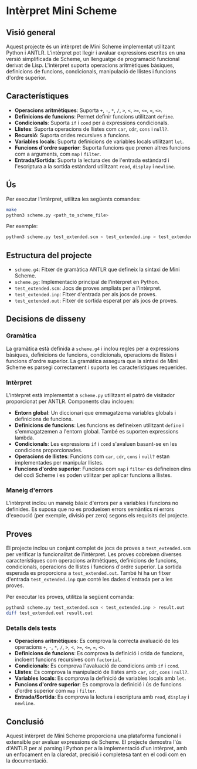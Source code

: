 # Intèrpret Mini Scheme

## Visió general

Aquest projecte és un intèrpret de Mini Scheme implementat utilitzant Python i ANTLR. L'intèrpret pot llegir i avaluar expressions escrites en una versió simplificada de Scheme, un llenguatge de programació funcional derivat de Lisp. L'intèrpret suporta operacions aritmètiques bàsiques, definicions de funcions, condicionals, manipulació de llistes i funcions d'ordre superior.

## Característiques

- **Operacions aritmètiques**: Suporta `+`, `-`, `*`, `/`, `>`, `<`, `>=`, `<=`, `=`, `<>`.
- **Definicions de funcions**: Permet definir funcions utilitzant `define`.
- **Condicionals**: Suporta `if` i `cond` per a expressions condicionals.
- **Llistes**: Suporta operacions de llistes com `car`, `cdr`, `cons` i `null?`.
- **Recursió**: Suporta crides recursives a funcions.
- **Variables locals**: Suporta definicions de variables locals utilitzant `let`.
- **Funcions d'ordre superior**: Suporta funcions que prenen altres funcions com a arguments, com `map` i `filter`.
- **Entrada/Sortida**: Suporta la lectura des de l'entrada estàndard i l'escriptura a la sortida estàndard utilitzant `read`, `display` i `newline`.

## Ús

Per executar l'intèrpret, utilitza les següents comandes:

```bash
make
python3 scheme.py <path_to_scheme_file>
```

Per exemple:

```bash
python3 scheme.py test_extended.scm < test_extended.inp > test_extended.out
```

## Estructura del projecte

- `scheme.g4`: Fitxer de gramàtica ANTLR que defineix la sintaxi de Mini Scheme.
- `scheme.py`: Implementació principal de l'intèrpret en Python.
- `test_extended.scm`: Jocs de proves ampliats per a l'intèrpret.
- `test_extended.inp`: Fitxer d'entrada per als jocs de proves.
- `test_extended.out`: Fitxer de sortida esperat per als jocs de proves.

## Decisions de disseny

### Gramàtica

La gramàtica està definida a `scheme.g4` i inclou regles per a expressions bàsiques, definicions de funcions, condicionals, operacions de llistes i funcions d'ordre superior. La gramàtica assegura que la sintaxi de Mini Scheme es parsegi correctament i suporta les característiques requerides.

### Intèrpret

L'intèrpret està implementat a `scheme.py` utilitzant el patró de visitador proporcionat per ANTLR. Components clau inclouen:

- **Entorn global**: Un diccionari que emmagatzema variables globals i definicions de funcions.
- **Definicions de funcions**: Les funcions es defineixen utilitzant `define` i s'emmagatzemen a l'entorn global. També es suporten expressions lambda.
- **Condicionals**: Les expressions `if` i `cond` s'avaluen basant-se en les condicions proporcionades.
- **Operacions de llistes**: Funcions com `car`, `cdr`, `cons` i `null?` estan implementades per manipular llistes.
- **Funcions d'ordre superior**: Funcions com `map` i `filter` es defineixen dins del codi Scheme i es poden utilitzar per aplicar funcions a llistes.

### Maneig d'errors

L'intèrpret inclou un maneig bàsic d'errors per a variables i funcions no definides. Es suposa que no es produeixen errors semàntics ni errors d'execució (per exemple, divisió per zero) segons els requisits del projecte.

## Proves

El projecte inclou un conjunt complet de jocs de proves a `test_extended.scm` per verificar la funcionalitat de l'intèrpret. Les proves cobreixen diverses característiques com operacions aritmètiques, definicions de funcions, condicionals, operacions de llistes i funcions d'ordre superior. La sortida esperada es proporciona a `test_extended.out`. També hi ha un fitxer d'entrada `test_extended.inp` que conté les dades d'entrada per a les proves.

Per executar les proves, utilitza la següent comanda:

```bash
python3 scheme.py test_extended.scm < test_extended.inp > result.out
diff test_extended.out result.out
```

### Detalls dels tests

- **Operacions aritmètiques**: Es comprova la correcta avaluació de les operacions `+`, `-`, `*`, `/`, `>`, `<`, `>=`, `<=`, `=`, `<>`.
- **Definicions de funcions**: Es comprova la definició i crida de funcions, incloent funcions recursives com `factorial`.
- **Condicionals**: Es comprova l'avaluació de condicions amb `if` i `cond`.
- **Llistes**: Es comprova la manipulació de llistes amb `car`, `cdr`, `cons` i `null?`.
- **Variables locals**: Es comprova la definició de variables locals amb `let`.
- **Funcions d'ordre superior**: Es comprova la definició i ús de funcions d'ordre superior com `map` i `filter`.
- **Entrada/Sortida**: Es comprova la lectura i escriptura amb `read`, `display` i `newline`.

## Conclusió

Aquest intèrpret de Mini Scheme proporciona una plataforma funcional i extensible per avaluar expressions de Scheme. El projecte demostra l'ús d'ANTLR per al parsing i Python per a la implementació d'un intèrpret, amb un enfocament en la claredat, precisió i completesa tant en el codi com en la documentació.
